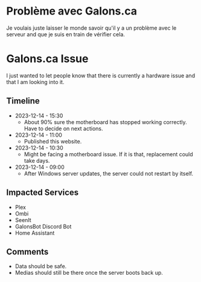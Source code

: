 # Problème avec Galons.ca
Je voulais juste laisser le monde savoir qu'il y a un problème avec le serveur and que je suis en train de vérifier cela.

# Galons.ca Issue
I just wanted to let people know that there is currently a hardware issue and that I am looking into it.

## Timeline
- 2023-12-14 - 15:30
  - About 90% sure the motherboard has stopped working correctly. Have to decide on next actions.
- 2023-12-14 - 11:00
  - Published this website.
- 2023-12-14 - 10:30
  - Might be facing a motherboard issue. If it is that, replacement could take days.
- 2023-12-14 - 09:00
  - After Windows server updates, the server could not restart by itself.

## Impacted Services
- Plex
- Ombi
- SeenIt
- GalonsBot Discord Bot
- Home Assistant

## Comments
- Data should be safe.
- Medias should still be there once the server boots back up.
